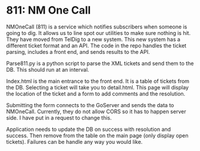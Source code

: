 # 811: NM One Call

NMOneCall (811) is a service which notifies subscribers when someone is going to dig. It allows us to line spot our utilities to make sure nothing is hit. They have
moved from TelDig to a new system. This new system has a different ticket format and an API. The code in the repo handles the ticket parsing, includes a front end, and sends results to the API.

Parse811.py is a python script to parse the XML tickets and send them to the DB. This should run at an interval.

Index.html is the main entrance to the front end. It is a table of tickets from the DB. Selecting a ticket will take you to detail.html. This page will display the location of the ticket and a form to add comments and the resolution.

Submitting the form connects to the GoServer and sends the data to NMOneCall. Currently, they do not allow CORS so it has to happen server side. I have put in a request to change this.

Application needs to update the DB on success with resolution and success. Then remove from the table on the main page (only display open tickets). Failures can be handle any way you would like.

